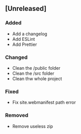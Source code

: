 ## [Unreleased]

### Added

- Add a changelog
- Add ESLint
- Add Prettier

### Changed

- Clean the /public folder
- Clean the /src folder
- Clean thw whole project

### Fixed

- Fix site.webmanifest path error

### Removed

- Remove useless zip
